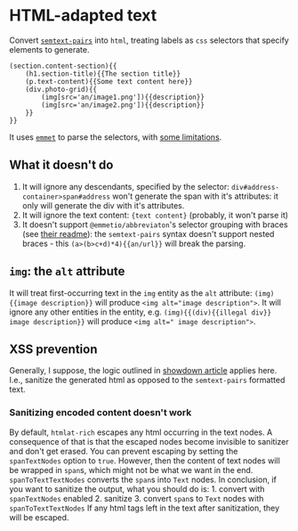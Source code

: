 # HTML-adapted text
Convert [`semtext-pairs`](https://www.npmjs.com/package/semtext-pairs_proto.2) into `html`, treating labels as `css` selectors that specify elements to generate.
```
(section.content-section){{
    (h1.section-title){{The section title}}
    (p.text-content){{Some text content here}}
    (div.photo-grid){{
        (img[src='an/image1.png']){{description}}
        (img[src='an/image2.png']){{description}}
    }}
}}
```
It uses [`emmet`](https://www.npmjs.com/package/emmet) to parse the selectors, with [some limitations](#what-it-doesn't-do).

## What it doesn't do
1. It will ignore any descendants, specified by the selector: `div#address-container>span#address` won't generate the span with it's attributes: it only will generate the div with it's attributes.
2. It will ignore the text content: `{text content}` (probably, it won't parse it)
3. It doesn't support `@emmetio/abbreviaton`'s selector grouping with braces (see [their readme](https://github.com/emmetio/emmet/tree/master/packages/abbreviation)): the `semtext-pairs` syntax doesn't support nested braces - this `(a>(b>c+d)*4){{an/url}}` will break the parsing.

## `img`: the `alt` attribute
It will treat first-occurring text in the `img` entity as the `alt` attribute: `(img){{image description}}` will produce `<img alt="image description">`. It will ignore any other entities in the entity, e.g. `(img){{(div){{illegal div}} image description}}` will produce `<img alt=" image description">`.

## XSS prevention
Generally, I suppose, the logic outlined in [showdown article](https://github.com/showdownjs/showdown/wiki/Markdown's-XSS-Vulnerability-(and-how-to-mitigate-it)) applies here. I.e., sanitize the generated html as opposed to the `semtext-pairs` formatted text.
### Sanitizing encoded content doesn't work
By default, `htmlat-rich` escapes any html occurring in the text nodes. A consequence of that is that the escaped nodes become invisible to sanitizer and don't get erased.
You can prevent escaping by setting the `spanTextNodes` option to `true`. However, then the content of text nodes will be wrapped in `span`s, which might not be what we want in the end. `spanToTextTextNodes` converts the `span`s into `Text` nodes.
In conclusion, if you want to sanitize the output, what you should do is:
    1. convert with `spanTextNodes` enabled
    2. sanitize
    3. convert `span`s to `Text` nodes with `spanToTextTextNodes`
If any html tags left in the text after sanitization, they will be escaped.
